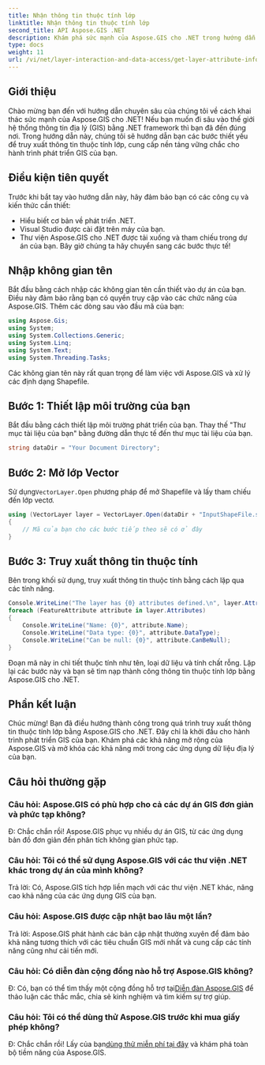 ```yaml
---
title: Nhận thông tin thuộc tính lớp
linktitle: Nhận thông tin thuộc tính lớp
second_title: API Aspose.GIS .NET
description: Khám phá sức mạnh của Aspose.GIS cho .NET trong hướng dẫn từng bước này. Truy xuất thông tin thuộc tính lớp một cách dễ dàng. Tải về dùng thử ngay!
type: docs
weight: 11
url: /vi/net/layer-interaction-and-data-access/get-layer-attribute-information/
---
```

## Giới thiệu
Chào mừng bạn đến với hướng dẫn chuyên sâu của chúng tôi về cách khai thác sức mạnh của Aspose.GIS cho .NET! Nếu bạn muốn đi sâu vào thế giới hệ thống thông tin địa lý (GIS) bằng .NET framework thì bạn đã đến đúng nơi. Trong hướng dẫn này, chúng tôi sẽ hướng dẫn bạn các bước thiết yếu để truy xuất thông tin thuộc tính lớp, cung cấp nền tảng vững chắc cho hành trình phát triển GIS của bạn.
## Điều kiện tiên quyết
Trước khi bắt tay vào hướng dẫn này, hãy đảm bảo bạn có các công cụ và kiến thức cần thiết:
- Hiểu biết cơ bản về phát triển .NET.
- Visual Studio được cài đặt trên máy của bạn.
- Thư viện Aspose.GIS cho .NET được tải xuống và tham chiếu trong dự án của bạn.
Bây giờ chúng ta hãy chuyển sang các bước thực tế!
## Nhập không gian tên
Bắt đầu bằng cách nhập các không gian tên cần thiết vào dự án của bạn. Điều này đảm bảo rằng bạn có quyền truy cập vào các chức năng của Aspose.GIS. Thêm các dòng sau vào đầu mã của bạn:
```csharp
using Aspose.Gis;
using System;
using System.Collections.Generic;
using System.Linq;
using System.Text;
using System.Threading.Tasks;
```
Các không gian tên này rất quan trọng để làm việc với Aspose.GIS và xử lý các định dạng Shapefile.
## Bước 1: Thiết lập môi trường của bạn
Bắt đầu bằng cách thiết lập môi trường phát triển của bạn. Thay thế "Thư mục tài liệu của bạn" bằng đường dẫn thực tế đến thư mục tài liệu của bạn.
```csharp
string dataDir = "Your Document Directory";
```
## Bước 2: Mở lớp Vector
 Sử dụng`VectorLayer.Open` phương pháp để mở Shapefile và lấy tham chiếu đến lớp vectơ.
```csharp
using (VectorLayer layer = VectorLayer.Open(dataDir + "InputShapeFile.shp", Drivers.Shapefile))
{
    // Mã của bạn cho các bước tiếp theo sẽ có ở đây
}
```
## Bước 3: Truy xuất thông tin thuộc tính
Bên trong khối sử dụng, truy xuất thông tin thuộc tính bằng cách lặp qua các tính năng.
```csharp
Console.WriteLine("The layer has {0} attributes defined.\n", layer.Attributes.Count);
foreach (FeatureAttribute attribute in layer.Attributes)
{
    Console.WriteLine("Name: {0}", attribute.Name);
    Console.WriteLine("Data type: {0}", attribute.DataType);
    Console.WriteLine("Can be null: {0}", attribute.CanBeNull);
}
```
Đoạn mã này in chi tiết thuộc tính như tên, loại dữ liệu và tính chất rỗng.
Lặp lại các bước này và bạn sẽ tìm nạp thành công thông tin thuộc tính lớp bằng Aspose.GIS cho .NET.
## Phần kết luận
Chúc mừng! Bạn đã điều hướng thành công trong quá trình truy xuất thông tin thuộc tính lớp bằng Aspose.GIS cho .NET. Đây chỉ là khởi đầu cho hành trình phát triển GIS của bạn. Khám phá các khả năng mở rộng của Aspose.GIS và mở khóa các khả năng mới trong các ứng dụng dữ liệu địa lý của bạn.

## Câu hỏi thường gặp
### Câu hỏi: Aspose.GIS có phù hợp cho cả các dự án GIS đơn giản và phức tạp không?
Đ: Chắc chắn rồi! Aspose.GIS phục vụ nhiều dự án GIS, từ các ứng dụng bản đồ đơn giản đến phân tích không gian phức tạp.
### Câu hỏi: Tôi có thể sử dụng Aspose.GIS với các thư viện .NET khác trong dự án của mình không?
Trả lời: Có, Aspose.GIS tích hợp liền mạch với các thư viện .NET khác, nâng cao khả năng của các ứng dụng GIS của bạn.
### Câu hỏi: Aspose.GIS được cập nhật bao lâu một lần?
Trả lời: Aspose.GIS phát hành các bản cập nhật thường xuyên để đảm bảo khả năng tương thích với các tiêu chuẩn GIS mới nhất và cung cấp các tính năng cũng như cải tiến mới.
### Câu hỏi: Có diễn đàn cộng đồng nào hỗ trợ Aspose.GIS không?
 Đ: Có, bạn có thể tìm thấy một cộng đồng hỗ trợ tại[Diễn đàn Aspose.GIS](https://forum.aspose.com/c/gis/33) để thảo luận các thắc mắc, chia sẻ kinh nghiệm và tìm kiếm sự trợ giúp.
### Câu hỏi: Tôi có thể dùng thử Aspose.GIS trước khi mua giấy phép không?
 Đ: Chắc chắn rồi! Lấy của bạn[dùng thử miễn phí tại đây](https://releases.aspose.com/) và khám phá toàn bộ tiềm năng của Aspose.GIS.
